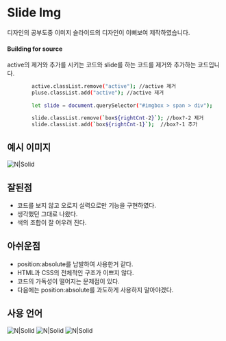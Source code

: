 # Slide Img
디자인의 공부도중 이미지 슬라이드의 디자인이 이뻐보여 제작하였습니다.
#### Building for source

active의 제거와 추가를 시키는 코드와 slide를 하는 코드를 제거와 추가하는 코드입니다.

```sh
        active.classList.remove("active"); //active 제거
        pluse.classList.add("active"); //active 제거
        
        let slide = document.querySelector("#imgbox > span > div");

        slide.classList.remove(`box${rightCnt-2}`); //box?-2 제거
        slide.classList.add(`box${rightCnt-1}`);  //box?-1 추가
```

## 예시 이미지

![N|Solid](https://cdn.discordapp.com/attachments/1051040355761537074/1057826869359149199/image.png)

## 잘된점
- 코드를 보지 않고 오로지 실력으로만 기능을 구현하였다.
- 생각했던 그대로 나왔다.
- 색의 조합이 잘 어우려 진다.
## 아쉬운점
- position:absolute를 남발하여 사용한거 같다.
- HTML과 CSS의 전체적인 구조가 이쁘지 않다.
- 코드의 가독성이 떨어지는 문제점이 있다.
- 다음에는 position:absolute를 과도하게 사용하지 말아야겠다.
## 사용 언어
![N|Solid](https://img.shields.io/badge/HTML5-E34F26?style=for-the-badge&logo=html5&logoColor=white) ![N|Solid](https://img.shields.io/badge/CSS3-1572B6?style=for-the-badge&logo=css3&logoColor=white) ![N|Solid](https://img.shields.io/badge/JavaScript-323330?style=for-the-badge&logo=javascript&logoColor=F7DF1E) 
